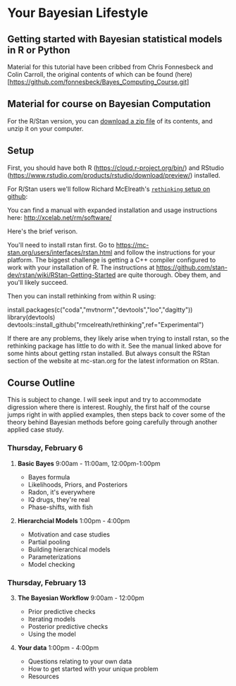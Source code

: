 # Your Bayesian Lifestyle
## Getting started with Bayesian statistical models in R or Python

Material for this tutorial have been cribbed from Chris Fonnesbeck and Colin Carroll, the original contents of which can be found (here)[https://github.com/fonnesbeck/Bayes_Computing_Course.git]


## Material for course on Bayesian Computation

For the R/Stan version, you can [download a zip file](https://github.com/mamacneil/Bayesian_lifestyle_R/archive/master.zip) of its contents, and unzip it on your computer.

## Setup

First, you should have both R (https://cloud.r-project.org/bin/) and RStudio (https://www.rstudio.com/products/rstudio/download/preview/) installed.

For R/Stan users we'll follow Richard McElreath's [`rethinking` setup on github](https://github.com/rmcelreath/rethinking):

You can find a manual with expanded installation and usage instructions here: http://xcelab.net/rm/software/

Here's the brief verison.

You'll need to install rstan first. Go to https://mc-stan.org/users/interfaces/rstan.html and follow the instructions for your platform. The biggest challenge is getting a C++ compiler configured to work with your installation of R. The instructions at https://github.com/stan-dev/rstan/wiki/RStan-Getting-Started are quite thorough. Obey them, and you'll likely succeed.

Then you can install rethinking from within R using:

install.packages(c("coda","mvtnorm","devtools","loo","dagitty"))
library(devtools)
devtools::install_github("rmcelreath/rethinking",ref="Experimental")

If there are any problems, they likely arise when trying to install rstan, so the rethinking package has little to do with it. See the manual linked above for some hints about getting rstan installed. But always consult the RStan section of the website at mc-stan.org for the latest information on RStan.



## Course Outline

This is subject to change. I will seek input and try to accommodate digression where there is interest. Roughly, the first half of the course jumps right in with applied examples, then steps back to cover some of the theory behind Bayesian methods before going carefully through another applied case study. 

### Thursday, February 6
1. **Basic Bayes** 9:00am - 11:00am, 12:00pm-1:00pm
	- Bayes formula
	- Likelihoods, Priors, and Posteriors
	- Radon, it's everywhere
	- IQ drugs, they're real
	- Phase-shifts, with fish

2. **Hierarchcial Models**  1:00pm - 4:00pm
    - Motivation and case studies
    - Partial pooling
    - Building hierarchical models
    - Parameterizations
    - Model checking

 
### Thursday, February 13
3. **The Bayesian Workflow**  9:00am - 12:00pm
    - Prior predictive checks
    - Iterating models
    - Posterior predictive checks
    - Using the model

4. **Your data** 1:00pm - 4:00pm
    - Questions relating to your own data
    - How to get started with your unique problem
    - Resources

